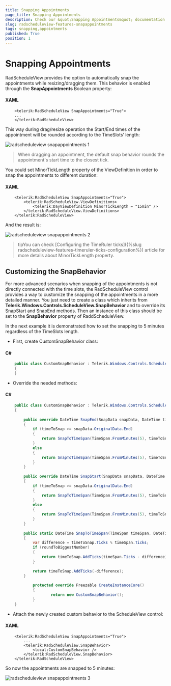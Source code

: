 ```yaml
---
title: Snapping Appointments
page_title: Snapping Appointments
description: Check our &quot;Snapping Appointments&quot; documentation article for the RadScheduleView {{ site.framework_name }} control.
slug: radscheduleview-features-snapappointments
tags: snapping,appointments
published: True
position: 1
---
```


# Snapping Appointments

RadScheduleView provides the option to automatically snap the appointments while resizing/dragging them. This behavior is enabled through the __SnapAppointments__ Boolean property:

#### __XAML__

```XAML
	<telerik:RadScheduleView SnapAppointments="True">
	...
	</telerik:RadScheduleView>
```

This way during drag/resize operation the Start/End times of the appointment will be rounded according to the TimeSlots’ length:

![radscheduleview snapappointments 1](images/radscheduleview_snapappointments_1.png)

>When dragging an appointment, the default snap behavior rounds the appointment's start time to the closest tick.

You could set MinorTickLength property of the ViewDefinition in order to snap the appointments to different duration:     

#### __XAML__

```XAML
	<telerik:RadScheduleView SnapAppointments="True">		
		<telerik:RadScheduleView.ViewDefinitions>
			<telerik:DayViewDefinition MinorTickLength = "15min" />		
		</telerik:RadScheduleView.ViewDefinitions>	
	</telerik:RadScheduleView>
```

And the result is:

![radscheduleview snapappointments 2](images/radscheduleview_snapappointments_2.png)

>tipYou can check [Configuring the TimeRuler ticks]({%slug radscheduleview-features-timeruler-ticks-configuration%}) article for more details about MinorTickLength property.

## Customizing the SnapBehavior

For more advanced scenarios when snapping of the appointments is not directly connected with the time slots, the RadScheduleView control provides a way to customize the snapping of the appointments in a more detailed manner. You just need to create a class which inherits from __Telerik.Windows.Controls.ScheduleView.SnapBehavior__ and to override its SnapStart and SnapEnd methods. Then an instance of this class should be set to the __SnapBehavior__ property of RaddScheduleView.

In the next example it is demonstrated how to set the snapping to 5 minutes regardless of the TimeSlots length.

* First, create CustomSnapBehavior class:

#### __C#__

```C#
	public class CustomSnapBehavior : Telerik.Windows.Controls.ScheduleView.SnapBehavior
	{
	}
```

* Override the needed methods:

#### __C#__

```C#
	public class CustomSnapBehavior : Telerik.Windows.Controls.ScheduleView.SnapBehavior
	{
	
		public override DateTime SnapEnd(SnapData snapData, DateTime timeToSnap)
		{
			if (timeToSnap >= snapData.OriginalData.End)
			{
				return SnapToTimeSpan(TimeSpan.FromMinutes(5), timeToSnap, true);
			}
			else
			{
				return SnapToTimeSpan(TimeSpan.FromMinutes(5), timeToSnap, false);
			}
		}
	
		public override DateTime SnapStart(SnapData snapData, DateTime timeToSnap)
		{
			if (timeToSnap >= snapData.OriginalData.End)
			{
				return SnapToTimeSpan(TimeSpan.FromMinutes(5), timeToSnap, true);
			}
			else
			{
				return SnapToTimeSpan(TimeSpan.FromMinutes(5), timeToSnap, false);
			}
		}
	
		public static DateTime SnapToTimeSpan(TimeSpan timeSpan, DateTime timeToSnap, bool roundToBiggestNumber)
		{
			var difference = timeToSnap.Ticks % timeSpan.Ticks;
			if (roundToBiggestNumber)
			{
				return timeToSnap.AddTicks(timeSpan.Ticks - difference);
			}
	
			return timeToSnap.AddTicks(-difference);
		}
		
        	protected override Freezable CreateInstanceCore()
        	{
            		return new CustomSnapBehavior();
        	}
	}
```

* Attach the newly created custom behavior to the ScheduleView control:

#### __XAML__

```XAML
	<telerik:RadScheduleView SnapAppointments="True">
		...
		<telerik:RadScheduleView.SnapBehavior>
			<local:CustomSnapBehavior />
		</telerik:RadScheduleView.SnapBehavior>
	</telerik:RadScheduleView>
```

So now the appointments are snapped to 5 minutes:

![radscheduleview snapappointments 3](images/radscheduleview_snapappointments_3.png)
